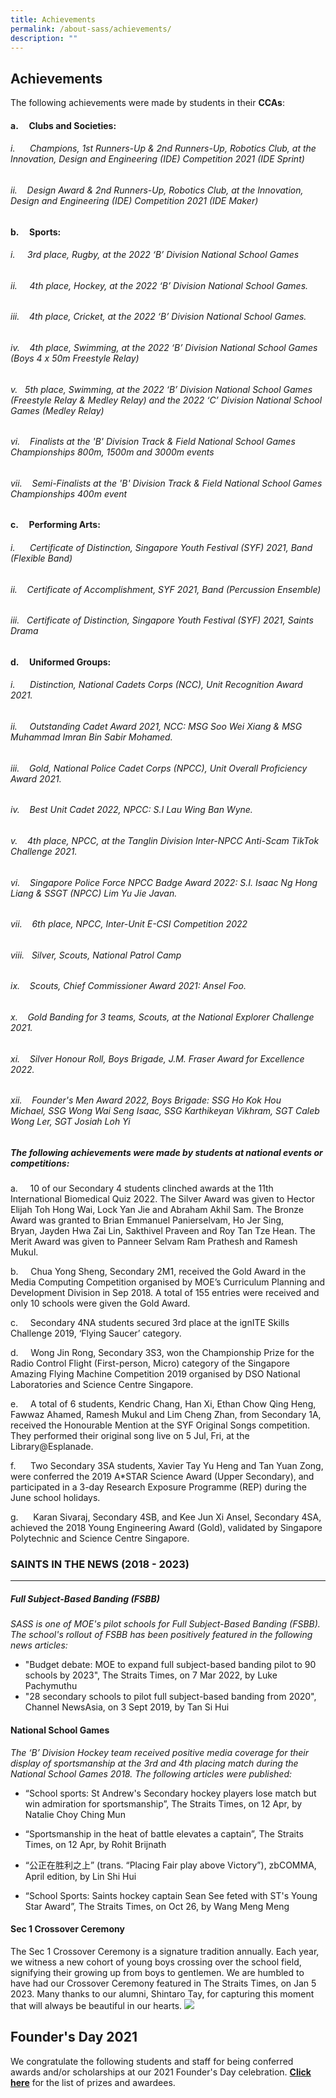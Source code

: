 ```yaml
---
title: Achievements
permalink: /about-sass/achievements/
description: ""
---
```

## Achievements
  
  

The following achievements were made by students in their **CCAs**:

#### a.     Clubs and Societies:

######  i.      Champions, 1st Runners-Up & 2nd Runners-Up, Robotics Club, at the Innovation, Design and Engineering (IDE) Competition 2021 (IDE Sprint)
###### 
######  ii.    Design Award & 2nd Runners-Up, Robotics Club, at the Innovation, Design and Engineering (IDE) Competition 2021 (IDE Maker)

#### b.     Sports:

######  i.     3rd place, Rugby, at the 2022 ‘B’ Division National School Games
###### 
######  ii.     4th place, Hockey, at the 2022 ‘B’ Division National School Games.
###### 
###### iii.    4th place, Cricket, at the 2022 ‘B’ Division National School Games.
###### 
###### iv.    4th place, Swimming, at the 2022 ‘B’ Division National School Games (Boys 4 x 50m Freestyle Relay)
###### 
###### v.   5th place, Swimming, at the 2022 ‘B’ Division National School Games (Freestyle Relay & Medley Relay) and the 2022 ‘C’ Division National School Games (Medley Relay)
###### 
###### vi.    Finalists at the 'B' Division Track & Field National School Games Championships 800m, 1500m and 3000m events
###### 
###### vii.    Semi-Finalists at the 'B' Division Track & Field National School Games Championships 400m event
###### 
#### c.     Performing Arts:

###### i.      Certificate of Distinction, Singapore Youth Festival (SYF) 2021, Band (Flexible Band)
###### 
######  ii.    Certificate of Accomplishment, SYF 2021, Band (Percussion Ensemble)
###### 
###### iii.   Certificate of Distinction, Singapore Youth Festival (SYF) 2021, Saints Drama

#### d.     Uniformed Groups:

######  i.      Distinction, National Cadets Corps (NCC), Unit Recognition Award 2021. 
###### 
######  ii.     Outstanding Cadet Award 2021, NCC: MSG Soo Wei Xiang & MSG Muhammad Imran Bin Sabir Mohamed.
######  
######  iii.    Gold, National Police Cadet Corps (NPCC), Unit Overall Proficiency Award 2021.
###### 
###### iv.    Best Unit Cadet 2022, NPCC: S.I Lau Wing Ban Wyne. 
###### 
###### v.    4th place, NPCC, at the Tanglin Division Inter-NPCC Anti-Scam TikTok Challenge 2021.
###### 
###### vi.    Singapore Police Force NPCC Badge Award 2022: S.I. Isaac Ng Hong Liang & SSGT (NPCC) Lim Yu Jie Javan.
###### 
###### vii.    6th place, NPCC, Inter-Unit E-CSI Competition 2022
###### 
###### viii.   Silver, Scouts, National Patrol Camp
###### 
###### ix.    Scouts, Chief Commissioner Award 2021: Ansel Foo.
###### 
###### x.    Gold Banding for 3 teams, Scouts, at the National Explorer Challenge 2021.
######  
###### xi.    Silver Honour Roll, Boys Brigade, J.M. Fraser Award for Excellence 2022.
###### 
###### xii.    Founder's Men Award 2022, Boys Brigade: SSG Ho Kok Hou Michael, SSG Wong Wai Seng Isaac, SSG Karthikeyan Vikhram, SGT Caleb Wong Ler, SGT Josiah Loh Yi
###### 


##### **The following achievements were made by students at national events or competitions:**

a.     10 of our Secondary 4 students clinched awards at the 11th International Biomedical Quiz 2022. The Silver Award was given to Hector Elijah Toh Hong Wai, Lock Yan Jie and Abraham Akhil Sam. The Bronze Award was granted to Brian Emmanuel Panierselvam, Ho Jer Sing, Bryan, Jayden Hwa Zai Lin, Sakthivel Praveen and Roy Tan Tze Hean. The Merit Award was given to Panneer Selvam Ram Prathesh and Ramesh Mukul. 

b.     Chua Yong Sheng, Secondary 2M1, received the Gold Award in the Media Computing Competition organised by MOE’s Curriculum Planning and Development Division in Sep 2018. A total of 155 entries were received and only 10 schools were given the Gold Award.

c.     Secondary 4NA students secured 3rd place at the ignITE Skills Challenge 2019, ‘Flying Saucer’ category.

d.     Wong Jin Rong, Secondary 3S3, won the Championship Prize for the Radio Control Flight (First-person, Micro) category of the Singapore Amazing Flying Machine Competition 2019 organised by DSO National Laboratories and Science Centre Singapore.

e.     A total of 6 students, Kendric Chang, Han Xi, Ethan Chow Qing Heng, Fawwaz Ahamed, Ramesh Mukul and Lim Cheng Zhan, from Secondary 1A, received the Honourable Mention at the SYF Original Songs competition. They performed their original song live on 5 Jul, Fri, at the Library@Esplanade.

f.      Two Secondary 3SA students, Xavier Tay Yu Heng and Tan Yuan Zong, were conferred the 2019 A\*STAR Science Award (Upper Secondary), and participated in a 3-day Research Exposure Programme (REP) during the June school holidays.

g.      Karan Sivaraj, Secondary 4SB, and Kee Jun Xi Ansel, Secondary 4SA, achieved the 2018 Young Engineering Award (Gold), validated by Singapore Polytechnic and Science Centre Singapore. 

### SAINTS IN THE NEWS (2018 - 2023)
--------------------------------

##### Full Subject-Based Banding (FSBB)

_SASS is one of MOE's pilot schools for Full Subject-Based Banding (FSBB). The school's rollout of FSBB has been positively featured in the following news articles:_ 

* "Budget debate: MOE to expand full subject-based banding pilot to 90 schools by 2023", The Straits Times, on 7 Mar 2022, by Luke Pachymuthu  
* "28 secondary schools to pilot full subject-based banding from 2020", Channel NewsAsia, on 3 Sept 2019, by Tan Si Hui  
  
#### National School Games
_The ‘B’ Division Hockey team received positive media coverage for their display of sportsmanship at the 3rd and 4th placing match during the National School Games 2018. The following articles were published:_

* “School sports: St Andrew's Secondary hockey players lose match but win admiration for sportsmanship”, The Straits Times, on 12 Apr, by Natalie Choy Ching Mun

* “Sportsmanship in the heat of battle elevates a captain”, The Straits Times, on 12 Apr, by Rohit Brijnath

* “公正在胜利之上” (trans. “Placing Fair play above Victory”), zbCOMMA, April edition, by Lin Shi Hui

* “School Sports: Saints hockey captain Sean See feted with ST's Young Star Award”, The Straits Times, on Oct 26, by Wang Meng Meng

#### Sec 1 Crossover Ceremony
The Sec 1 Crossover Ceremony is a signature tradition annually. Each year, we witness a new cohort of young boys crossing over the school field, signifying their growing up from boys to gentlemen. We are humbled to have had our Crossover Ceremony featured in The Straits Times, on Jan 5 2023. Many thanks to our alumni, Shintaro Tay, for capturing this moment that will always be beautiful in our hearts. 
![](/images/Saints%20in%20the%20News/crossover.jpg)

Founder's Day 2021
------------------

We congratulate the following students and staff for being conferred awards and/or scholarships at our 2021 Founder's Day celebration. **[Click here](https://standrewssec.moe.edu.sg/qql/slot/u894/2021%20159%20FD%20Programme%20Prize%20Winners.pdf)** for the list of prizes and awardees.